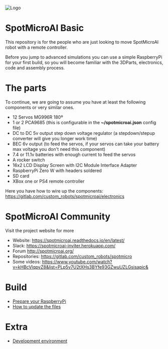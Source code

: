 ![Logo](https://gitlab.com/custom_robots/spotmicroai/website/raw/master/docs/assets/logo.png)

# SpotMicroAI Basic

This repository is for the people who are just looking to move SpotMicroAI robot with a remote controller.

Before you jump to advanced simulations you can use a simple RaspberryPi for your first build, so you will become familiar with the 3DParts, electronics, code and assembly process.

# The parts

To continue, we are going to assume you have at least the following components or very similar ones.

* 12 Servos MG996R 180º
* 1 or 2 PCA9685 (this is configurable in the **~/spotmicroai.json** config file)
* DC to DC 5v output step down voltage regulator (a stepdown/stepup converter will give you longer work time)
* BEC 6v output (to feed the servos, if your servos can take your battery max voltage you don't need this component)
* 7.4 or 11.1v batteries with enough current to feed the servos
* A rocker switch
* 16x2 LCD Display Screen with I2C Module Interface Adapter
* RaspberryPi Zero W with headers soldered
* SD card
* XBox one or PS4 remote controller

Here you have how to wire up the components: https://gitlab.com/custom_robots/spotmicroai/electronics

# SpotMicroAI Community

Visit the project website for more
* Website: https://spotmicroai.readthedocs.io/en/latest/
* Slack: https://spotmicroai-inviter.herokuapp.com/
* Forum http://spotmicroai.org/
* Repositories: https://gitlab.com/custom_robots/spotmicro
* Some videos: https://www.youtube.com/watch?v=kHBcVlqpvZ8&list=PLp5v7U2tXHs3BYfe93GZwuUZLGsisapic&

# Build

* [Prepare your RaspberryPi](./1.%20Prepare%20your%20RaspberryPi)
* [How to update the files](./2.%20How%20to%20update%20the%20files)

# Extra

* [Development environment](./Extra.%20Development%20environment)















